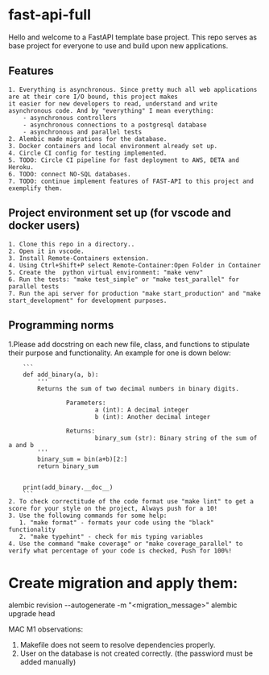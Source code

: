 # fast-api-full
Hello and welcome to a FastAPI template base project.
This repo serves as base project for everyone to use and build upon
new applications.

## Features

    1. Everything is asynchronous. Since pretty much all web applications are at their core I/O bound, this project makes 
    it easier for new developers to read, understand and write 
    asynchronous code. And by "everything" I mean everything:
        - asynchronous controllers
        - asynchronous connections to a postgresql database
        - asynchronous and parallel tests 
    2. Alembic made migrations for the database.
    3. Docker containers and local environment already set up.
    4. Circle CI config for testing implemented.
    5. TODO: Circle CI pipeline for fast deployment to AWS, DETA and Heroku.
    6. TODO: connect NO-SQL databases.
    7. TODO: continue implement features of FAST-API to this project and exemplify them.
    

## Project environment set up (for vscode and docker users)
    

    1. Clone this repo in a directory..
    2. Open it in vscode.
    3. Install Remote-Containers extension.
    4. Using Ctrl+Shift+P select Remote-Container:Open Folder in Container
    5. Create the  python virtual environment: "make venv"
    6. Run the tests: "make test_simple" or "make test_parallel" for parallel tests
    7. Run the api server for production "make start_production" and "make start_development" for development purposes.

## Programming norms 

   1.Please add docstring on each new file, class, and functions to stipulate their purpose and functionality. 
   An example for one is down below:

        ```
        def add_binary(a, b):
            '''
            Returns the sum of two decimal numbers in binary digits.

                    Parameters:
                            a (int): A decimal integer
                            b (int): Another decimal integer

                    Returns:
                            binary_sum (str): Binary string of the sum of a and b
            '''
            binary_sum = bin(a+b)[2:]
            return binary_sum


        print(add_binary.__doc__)
        ```
    2. To check correctitude of the code format use "make lint" to get a score for your style on the project, Always push for a 10!
    3. Use the following commands for some help:
       1. "make format" - formats your code using the "black" functionality
       2. "make typehint" - check for mis typing variables
    4. Use the command "make coverage" or "make coverage_parallel" to 
    verify what percentage of your code is checked, Push for 100%!

# Create migration and apply them:

alembic revision --autogenerate -m "<migration_message>"
alembic upgrade head


MAC M1 observations:
 1. Makefile does not seem to resolve dependencies properly.
 2. User on the database is not created correctly.
    (the passwiord must be added manually)